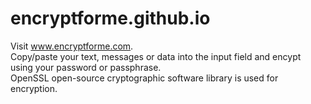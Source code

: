 # encryptforme.github.io  
Visit www.encryptforme.com.  
Copy/paste your text, messages or data into the input field and encypt using your password or passphrase.  
OpenSSL open-source cryptographic software library is used for encryption.  
